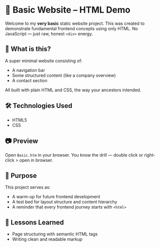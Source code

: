 # 📄 Basic Website – HTML Demo

Welcome to my **very basic** static website project. This was created to demonstrate fundamental frontend concepts using only HTML. No JavaScript — just raw, honest `<div>` energy.

## 🚀 What is this?

A super minimal website consisting of:
- A navigation bar  
- Some structured content (like a company overview)  
- A contact section  

All built with plain HTML and CSS, the way your ancestors intended.

## 🛠️ Technologies Used

- HTML5
- CSS


## 📷 Preview

Open `Basic.htm` in your browser. You know the drill — double click or right-click > open in browser.

## 🎯 Purpose

This project serves as:
- A warm-up for future frontend development  
- A test bed for layout structure and content hierarchy  
- A reminder that every frontend journey starts with `<html>`

## 🧠 Lessons Learned

- Page structuring with semantic HTML tags  
- Writing clean and readable markup  

